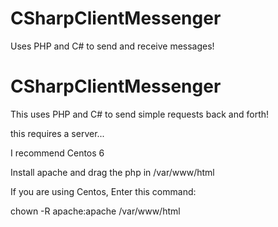 # CSharpClientMessenger
Uses PHP and C# to send and receive messages!

# CSharpClientMessenger

This uses PHP and C# to send simple requests back and forth!

this requires a server...

I recommend Centos 6

Install apache and drag the php in /var/www/html

If you are using Centos, Enter this command:

chown -R apache:apache /var/www/html


